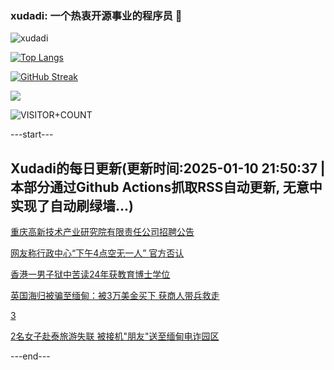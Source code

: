 ### xudadi: 一个热衷开源事业的程序员 👋

![xudadi](https://github-readme-stats-git-masterorgs-github-readme-stats-team.vercel.app/api?username=xudadi)

[![Top Langs](https://github-readme-stats.vercel.app/api/top-langs/?username=xudadi)](https://github.com/anuraghazra/github-readme-stats)

[![GitHub Streak](https://streak-stats.demolab.com?user=xudadi&locale=zh_Hans)](https://git.io/streak-stats)

![](https://raw.githubusercontent.com/xudadi/xudadi/main/assets/github-contribution-grid-snake.svg)

![VISITOR+COUNT](https://komarev.com/ghpvc/?username=xudadi&label=VISITOR+COUNT)


---start---

## Xudadi的每日更新(更新时间:2025-01-10 21:50:37 | 本部分通过Github Actions抓取RSS自动更新, 无意中实现了自动刷绿墙...)

[重庆高新技术产业研究院有限责任公司招聘公告](https://www.gongkaoleida.com/article/2262014)

[网友称行政中心“下午4点空无一人” 官方否认](https://m.163.com/news/article/JLHTFUNO0530JPVV.html)

[香港一男子狱中苦读24年获教育博士学位](https://m.163.com/news/article/JLHP2QV60550HXM1.html)

[英国海归被骗至缅甸：被3万美金买下 获商人带兵救走](https://m.163.com/news/article/JLHPLFB400019K82.html)

[3](https://m.163.com/touch/news/sub/domestic)

[2名女子赴泰旅游失联 被接机"朋友"送至缅甸电诈园区](https://m.163.com/news/article/JLHQK9V100019K82.html)

---end---
